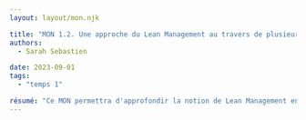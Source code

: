 ```yaml
---
layout: layout/mon.njk

title: "MON 1.2. Une approche du Lean Management au travers de plusieurs de ses outils"
authors:
  - Sarah Sebastien

date: 2023-09-01
tags: 
  - "temps 1"

résumé: "Ce MON permettra d'approfondir la notion de Lean Management en illustrant le concept au travers de 4 outils. Nous étudierons de plus près la méthode 5S, le Management Visuel, la méthode Kaizen et le Six Sigma."
---
```


